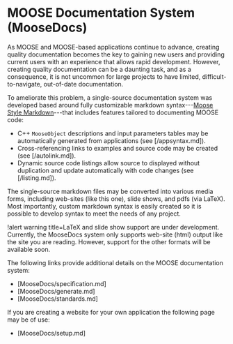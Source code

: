 # MOOSE Documentation System (MooseDocs)

As MOOSE and MOOSE-based applications continue to advance, creating quality documentation becomes the
key to gaining new users and providing current users with an experience that allows rapid
development. However, creating quality documentation can be a daunting task, and as a consequence, it
is not uncommon for large projects to have limited, difficult-to-navigate, out-of-date documentation.

To ameliorate this problem, a single-source documentation system was developed based around fully
customizable markdown syntax---[Moose Style Markdown](MooseDocs/specification.md)---that includes
features tailored to documenting MOOSE code:

- C++ `MooseObject` descriptions and input parameters tables may be automatically generated from
  applications (see [/appsyntax.md]).
- Cross-referencing links to examples and source code may be created (see [/autolink.md]).
- Dynamic source code listings allow source to displayed without duplication and update
  automatically with code changes (see [/listing.md]).

The single-source markdown files may be converted into various media forms, including web-sites (like
this one), slide shows, and pdfs (via LaTeX). Most importantly, custom markdown syntax is easily
created so it is possible to develop syntax to meet the needs of any project.

!alert warning title=LaTeX and slide show support are under development.
Currently, the MooseDocs system only supports web-site (html) output like the site you are reading.
However, support for the other formats will be available soon.

The following links provide additional details on the MOOSE documentation system:

- [MooseDocs/specification.md]
- [MooseDocs/generate.md]
- [MooseDocs/standards.md]

If you are creating a website for your own application the following page may be of use:

- [MooseDocs/setup.md]
